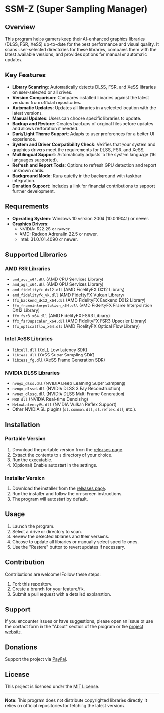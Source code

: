 # SSM-Z (Super Sampling Manager)

## Overview
This program helps gamers keep their AI-enhanced graphics libraries (DLSS, FSR, XeSS) up-to-date for the best performance and visual quality. It scans user-selected directories for these libraries, compares them with the latest available versions, and provides options for manual or automatic updates.

## Key Features
- **Library Scanning**: Automatically detects DLSS, FSR, and XeSS libraries on user-selected or all drives.
- **Version Comparison**: Compares installed libraries against the latest versions from official repositories.
- **Automatic Updates**: Updates all libraries in a selected location with the latest versions.
- **Manual Updates**: Users can choose specific libraries to update.
- **Backup and Restore**: Creates backups of original files before updates and allows restoration if needed.
- **Dark/Light Theme Support**: Adapts to user preferences for a better UI experience.
- **System and Driver Compatibility Check**: Verifies that your system and graphics drivers meet the requirements for DLSS, FSR, and XeSS.
- **Multilingual Support**: Automatically adjusts to the system language (16 languages supported).
- **Refresh and Report Tools**: Options to refresh GPU detection and report unknown cards.
- **Background Mode**: Runs quietly in the background with taskbar integration.
- **Donation Support**: Includes a link for financial contributions to support further development.

## Requirements
- **Operating System**: Windows 10 version 2004 (10.0.19041) or newer.
- **Graphics Drivers**:
  - NVIDIA: 522.25 or newer.
  - AMD: Radeon Adrenalin 22.5 or newer.
  - Intel: 31.0.101.4090 or newer.

## Supported Libraries
### AMD FSR Libraries
- `amd_acs_x64.dll` (AMD CPU Services Library)
- `amd_ags_x64.dll` (AMD GPU Services Library)
- `amd_fidelityfx_dx12.dll` (AMD FidelityFX DX12 Library)
- `amd_fidelityfx_vk.dll` (AMD FidelityFX Vulcan Library)
- `ffx_backend_dx12_x64.dll` (AMD FidelityFX Backend DX12 Library)
- `ffx_frameinterpolation_x64.dll` (AMD FidelityFX Frame Interpolation DX12 Library)
- `ffx_fsr3_x64.dll` (AMD FidelityFX FSR3 Library)
- `ffx_fsr3upscaler_x64.dll` (AMD FidelityFX FSR3 Upscaler Library)
- `ffx_opticalflow_x64.dll` (AMD FidelityFX Optical Flow Library)

### Intel XeSS Libraries
- `libxell.dll` (XeLL Low Latency SDK)
- `libxess.dll` (XeSS Super Sampling SDK)
- `libxess_fg.dll` (XeSS Frame Generation SDK)

### NVIDIA DLSS Libraries
- `nvngx_dlss.dll` (NVIDIA Deep Learning Super Sampling)
- `nvngx_dlssd.dll` (NVIDIA DLSS 3 Ray Reconstruction)
- `nvngx_dlssg.dll` (NVIDIA DLSS Multi Frame Generation)
- `NRD.dll` (NVIDIA Real-time Denoising)
- `NvLowLatencyVk.dll` (NVIDIA Vulkan Reflex Support)
- Other NVIDIA SL plugins (`sl.common.dll`, `sl.reflex.dll`, etc.).

## Installation
### Portable Version
1. Download the portable version from the [releases page](#).
2. Extract the contents to a directory of your choice.
3. Run the executable.
4. (Optional) Enable autostart in the settings.

### Installer Version
1. Download the installer from the [releases page](#).
2. Run the installer and follow the on-screen instructions.
3. The program will autostart by default.

## Usage
1. Launch the program.
2. Select a drive or directory to scan.
3. Review the detected libraries and their versions.
4. Choose to update all libraries or manually select specific ones.
5. Use the "Restore" button to revert updates if necessary.

## Contribution
Contributions are welcome! Follow these steps:
1. Fork this repository.
2. Create a branch for your feature/fix.
3. Submit a pull request with a detailed explanation.

## Support
If you encounter issues or have suggestions, please open an issue or use the contact form in the "About" section of the program or the [project website](#).

## Donations
Support the project via [PayPal](#).

## License
This project is licensed under the [MIT License](LICENSE).

---

**Note:** This program does not distribute copyrighted libraries directly. It relies on official repositories for fetching the latest versions.

